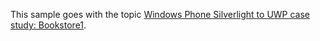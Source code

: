 ﻿This sample goes with the topic [Windows Phone Silverlight to UWP case study: Bookstore1](https://docs.microsoft.com/windows/uwp/porting/wpsl-to-uwp-case-study-bookstore1).
